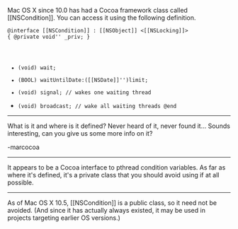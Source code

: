 

Mac OS X since 10.0 has had a Cocoa framework class called [[NSCondition]]. You can access it using the following definition.

<code>@interface [[NSCondition]] : [[NSObject]] <[[NSLocking]]> {
    @private
    void'' _priv;
}
- (void) wait;
- (BOOL) waitUntilDate:([[NSDate]]'')limit;
- (void) signal; // wakes one waiting thread
- (void) broadcast; // wake all waiting threads
@end</code>

----
What is it and where is it defined? Never heard of it, never found it... Sounds interesting, can you give us some more info on it?

-marcocoa

----
It appears to be a Cocoa interface to pthread condition variables. As far as where it's defined, it's a private class that you should avoid using if at all possible.

----
As of Mac OS X 10.5, [[NSCondition]] is a public class, so it need not be avoided. (And since it has actually always existed, it may be used in projects targeting earlier OS versions.)